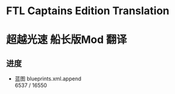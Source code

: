 # FTL Captains Edition Translation
# 超越光速 船长版Mod 翻译

## 进度
* 蓝图 blueprints.xml.append<br/>
    6537 / 16550
